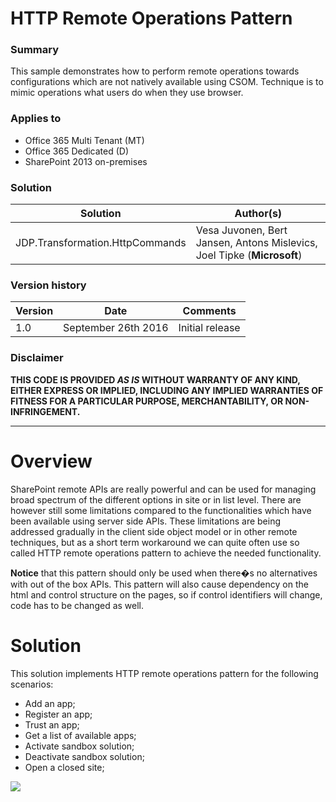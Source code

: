 # HTTP Remote Operations Pattern #

### Summary ###
This sample demonstrates how to perform remote operations towards configurations which are not natively available using CSOM. Technique is to mimic operations what users do when they use browser.

### Applies to ###
-  Office 365 Multi Tenant (MT)
-  Office 365 Dedicated (D)
-  SharePoint 2013 on-premises


### Solution ###
Solution | Author(s)
---------|----------
JDP.Transformation.HttpCommands | Vesa Juvonen, Bert Jansen, Antons Mislevics, Joel Tipke (**Microsoft**)

### Version history ###
Version  | Date | Comments
---------| -----| --------
1.0  | September 26th 2016 | Initial release

### Disclaimer ###
**THIS CODE IS PROVIDED *AS IS* WITHOUT WARRANTY OF ANY KIND, EITHER EXPRESS OR IMPLIED, INCLUDING ANY IMPLIED WARRANTIES OF FITNESS FOR A PARTICULAR PURPOSE, MERCHANTABILITY, OR NON-INFRINGEMENT.**


----------

# Overview #
SharePoint remote APIs are really powerful and can be used for managing broad spectrum of the different options in site or in list level. There are however still some limitations compared to the functionalities which have been available using server side APIs. These limitations are being addressed gradually in the client side object model or in other remote techniques, but as a short term workaround we can quite often use so called HTTP remote operations pattern to achieve the needed functionality.

**Notice** that this pattern should only be used when there�s no alternatives with out of the box APIs. This pattern will also cause dependency on the html and control structure on the pages, so if control identifiers will change, code has to be changed as well.

# Solution #
This solution implements HTTP remote operations pattern for the following scenarios:
- Add an app;
- Register an app;
- Trust an app;
- Get a list of available apps;
- Activate sandbox solution;
- Deactivate sandbox solution;
- Open a closed site;

<img src="https://telemetry.sharepointpnp.com/pnp-transformation/JDP.Transformation.HttpCommands" />

